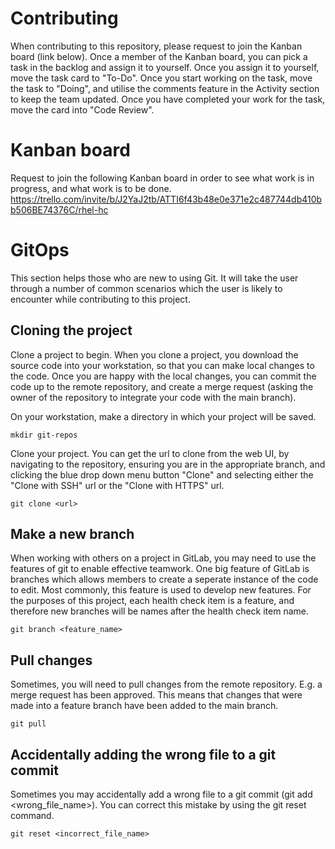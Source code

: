 # Contributing
When contributing to this repository, please request to join the Kanban board (link below).
Once a member of the Kanban board, you can pick a task in the backlog and assign it to yourself.
Once you assign it to yourself, move the task card to "To-Do".
Once you start working on the task, move the task to "Doing", and utilise the comments feature in the Activity section to keep the team updated.
Once you have completed your work for the task, move the card into "Code Review".

# Kanban board
Request to join the following Kanban board in order to see what work is in progress, and what work is to be done.
https://trello.com/invite/b/J2YaJ2tb/ATTI6f43b48e0e371e2c487744db410bb506BE74376C/rhel-hc

# GitOps

This section helps those who are new to using Git. It will take the user through a number of common scenarios which the user is likely to encounter while contributing to this project.

## Cloning the project
Clone a project to begin. When you clone a project, you download the source code into your workstation, so that you can make local changes to the code. Once you are happy with the local changes, you can commit the code up to the remote repository, and create a merge request (asking the owner of the repository to integrate your code with the main branch).

On your workstation, make a directory in which your project will be saved.

```
mkdir git-repos
```

Clone your project.
You can get the url to clone from the web UI, by navigating to the repository, ensuring you are in the appropriate branch, and clicking the blue drop down menu button "Clone" and selecting either the "Clone with SSH" url or the "Clone with HTTPS" url.

```
git clone <url>
```

## Make a new branch
When working with others on a project in GitLab, you may need to use the features of git to enable effective teamwork. One big feature of GitLab is branches which allows members to create a seperate instance of the code to edit. Most commonly, this feature is used to develop new features. For the purposes of this project, each health check item is a feature, and therefore new branches will be names after the health check item name.

```
git branch <feature_name>
```

## Pull changes
Sometimes, you will need to pull changes from the remote repository. E.g. a merge request has been approved. This means that changes that were made into a feature branch have been added to the main branch.

```
git pull
```

## Accidentally adding the wrong file to a git commit
Sometimes you may accidentally add a wrong file to a git commit (git add <wrong_file_name>).
You can correct this mistake by using the git reset <file> command.

```
git reset <incorrect_file_name>
```